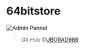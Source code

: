 # 64bitstore


![Admin Pannel](https://cdn.icon-icons.com/icons2/2699/PNG/512/markdown_here_logo_icon_169967.png)


> Git Hub @[JBORAD988](https://github.com/JBORAD988)

